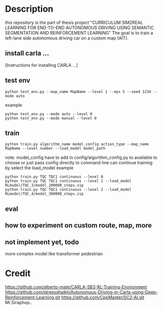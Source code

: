 

# Description
this repository is the part of thesis project "CURRICULUM SIM2REAL LEARNING FOR END-TO-END AUTONOMOUS DRIVING USING SEMANTIC SEGMENTATION AND REINFORCEMENT LEARNING" 
The goal is to train a left-lane side autonomous driving car on a custom map (AIT).

## install carla ... 
[Instructions for installing CARLA ...]
## test env
```
python test_env.py --map_name MapName --level 1 --eps 5 --seed 1234 --mode auto
```
example
```
python test_env.py --mode auto --level 0
python test_env.py --mode manual --level 0
```
## train
```
python train.py algorithm_name model_config action_type --map_name MapName --level number --load_model model_path
```
note: 
model_config have to add in config/algorithm_config.py to available to choose or just pass config directly to command line
can continue training by select the load_model
example
```
python train.py TQC TQC1 continuous --level 0
python train.py TQC TQC1 continuous --level 1 --load_model RLmodel/TQC_3/model_200000_steps.zip
python train.py TQC TQC1 continuous --level 2 --load_model RLmodel/TQC_4/model_300000_steps.zip
```
## eval


## how to experiment on custom route, map, more

## not implement yet, todo
more complex model like transformer 
pedestrian

# Credit
https://github.com/alberto-mate/CARLA-SB3-RL-Training-Environment
https://github.com/idreesshaikh/Autonomous-Driving-in-Carla-using-Deep-Reinforcement-Learning.git
https://github.com/CppMaster/SC2-AI.git
Mr.Siraphop..
